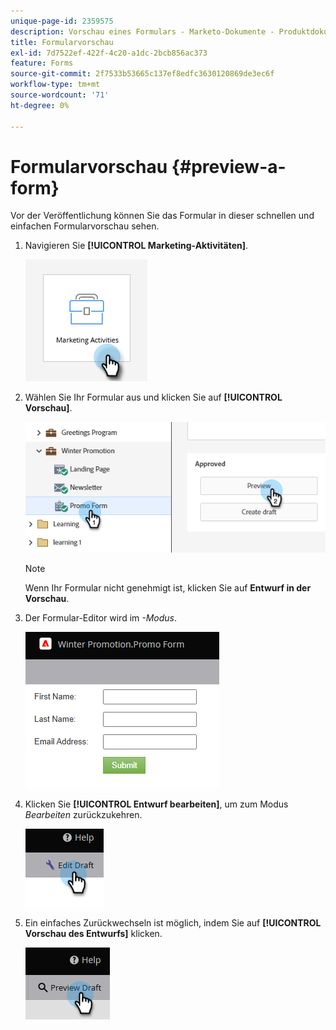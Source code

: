 ```yaml
---
unique-page-id: 2359575
description: Vorschau eines Formulars - Marketo-Dokumente - Produktdokumentation
title: Formularvorschau
exl-id: 7d7522ef-422f-4c20-a1dc-2bcb856ac373
feature: Forms
source-git-commit: 2f7533b53665c137ef8edfc3630120869de3ec6f
workflow-type: tm+mt
source-wordcount: '71'
ht-degree: 0%

---
```


# Formularvorschau {#preview-a-form}

Vor der Veröffentlichung können Sie das Formular in dieser schnellen und einfachen Formularvorschau sehen.

1. Navigieren Sie **[!UICONTROL Marketing-Aktivitäten]**.

   ![](assets/preview-a-form-1.png)

1. Wählen Sie Ihr Formular aus und klicken Sie auf **[!UICONTROL Vorschau]**.

   ![](assets/preview-a-form-2.png)

   >[!NOTE]
   >
   >Wenn Ihr Formular nicht genehmigt ist, klicken Sie auf **Entwurf in der Vorschau**.

1. Der Formular-Editor wird im _-Modus_.

   ![](assets/preview-a-form-3.png)

1. Klicken Sie **[!UICONTROL Entwurf bearbeiten]**, um zum Modus _Bearbeiten_ zurückzukehren.

   ![](assets/preview-a-form-4.png)

1. Ein einfaches Zurückwechseln ist möglich, indem Sie auf **[!UICONTROL Vorschau des Entwurfs]** klicken.

   ![](assets/preview-a-form-5.png)
